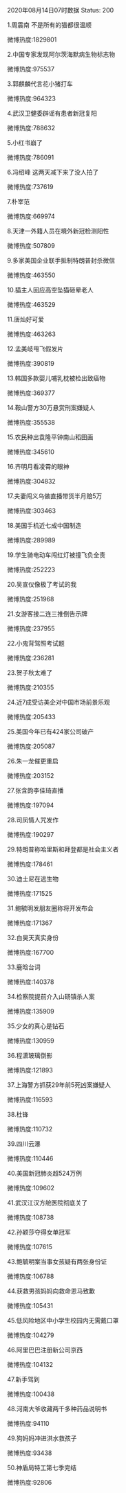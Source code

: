 2020年08月14日07时数据
Status: 200

1.周震南 不是所有的猫都很温顺

微博热度:1829801

2.中国专家发现阿尔茨海默病生物标志物

微博热度:975537

3.郭麒麟代言花小猪打车

微博热度:964323

4.武汉卫健委辟谣有患者新冠复阳

微博热度:788632

5.小红书崩了

微博热度:786091

6.冯绍峰 这两天减下来了没人拍了

微博热度:737619

7.朴宰范

微博热度:669974

8.天津一外籍人员在境外新冠检测阳性

微博热度:507809

9.多家美国企业联手抵制特朗普封杀微信

微博热度:463550

10.猫主人回应高空坠猫砸晕老人

微博热度:463529

11.唐灿好可爱

微博热度:463263

12.孟美岐甩飞假发片

微博热度:390819

13.韩国多款婴儿哺乳枕被检出致癌物

微博热度:369377

14.鞍山警方30万悬赏刑案嫌疑人

微博热度:355538

15.农民种出袁隆平钟南山稻田画

微博热度:345610

16.齐明月看凌霄的眼神

微博热度:304832

17.夫妻闯义乌做直播带货半月赔5万

微博热度:303463

18.美国手机近七成中国制造

微博热度:289989

19.学生骑电动车闯红灯被撞飞负全责

微博热度:252223

20.吴宣仪像极了考试的我

微博热度:251968

21.女游客接二连三推倒告示牌

微博热度:237955

22.小鬼背驾照考试题

微博热度:236281

23.贺子秋太难了

微博热度:210355

24.近7成受访美企对中国市场前景乐观

微博热度:205433

25.美国今年已有424家公司破产

微博热度:205087

26.朱一龙催更重启

微博热度:203152

27.张含韵李佳琦直播

微博热度:197094

28.司凤情人咒发作

微博热度:190297

29.特朗普称哈里斯和拜登都是社会主义者

微博热度:178461

30.迪士尼在逃生物

微博热度:171525

31.鲍毓明发朋友圈称将开发布会

微博热度:171367

32.白昊天真实身份

微博热度:167700

33.鹿晗台词

微博热度:140378

34.检察院提前介入山砀镇杀人案

微博热度:135909

35.少女的真心是钻石

微博热度:130959

36.程潇玻璃倒影

微博热度:121893

37.上海警方抓获29年前5死凶案嫌疑人

微博热度:116593

38.杜锋

微博热度:110732

39.四川云瀑

微博热度:110446

40.美国新冠肺炎超524万例

微博热度:109602

41.武汉江汉方舱医院彻底关了

微博热度:108738

42.孙颖莎夺得女单冠军

微博热度:107615

43.鲍毓明案当事女孩疑有两张身份证

微博热度:106788

44.获救男孩妈妈向救命恩马致歉

微博热度:105431

45.低风险地区中小学生校园内无需戴口罩

微博热度:104279

46.阿里巴巴注册新公司京西

微博热度:104132

47.新手驾到

微博热度:100438

48.河南大爷收藏两千多种药品说明书

微博热度:94110

49.狗妈妈冲进洪水救孩子

微博热度:93438

50.神盾局特工第七季完结

微博热度:92806

